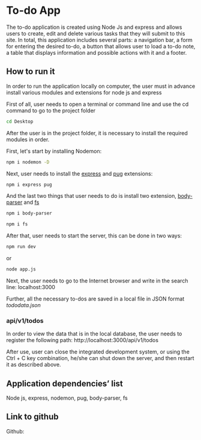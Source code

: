 # To-do App

The to-do application is created using Node Js and express and allows users to create, edit and delete various tasks that they will submit to this site. In total, this application includes several parts: a navigation bar, a form for entering the desired to-do, a button that allows user to load a to-do note, a table that displays information and possible actions with it and a footer.

## How to run it

In order to run the application locally on computer, the user must in advance install various modules and extensions for node js and express

First of all, user needs to open a terminal or command line and use the cd command to go to the project folder

```bash
cd Desktop
```
After the user is in the project folder, it is necessary to install the required modules in order.

First, let's start by installing Nodemon:

```bash
npm i nodemon -D
```

Next, user needs to install the [express](https://expressjs.com/) and [pug](https://pugjs.org/api/getting-started.html) extensions:

```bash
npm i express pug
```

And the last two things that user needs to do is install two extension, [body-parser](https://www.npmjs.com/package/body-parser) and [fs](https://nodejs.org/api/fs.html)

```bash
npm i body-parser
```

```bash
npm i fs
```

After that, user needs to start the server, this can be done in two ways:

```bash
npm run dev
```

or

```bash
node app.js
```

Next, the user needs to go to the Internet browser and write in the search line: localhost:3000

Further, all the necessary to-dos are saved in a local file in JSON format _tododata.json_

### api/v1/todos

In order to view the data that is in the local database, the user needs to register the following path: http://localhost:3000/api/v1/todos

After use, user can close the integrated development system, or using the Ctrl + C key combination, he/she can shut down the server, and then restart it as described above.

## Application dependencies’ list

Node js, express, nodemon, pug, body-parser, fs

## Link to github

Github: 